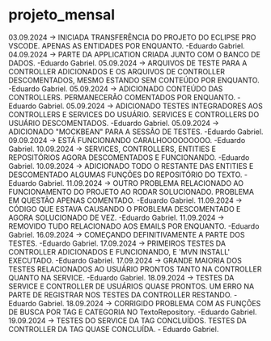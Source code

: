 # projeto_mensal
03.09.2024 -> INICIADA TRANSFERÊNCIA DO PROJETO DO ECLIPSE PRO VSCODE. APENAS AS ENTIDADES POR ENQUANTO. -Eduardo Gabriel.
04.09.2024 -> PARTE DA APPLICATION CRIADA JUNTO COM O BANCO DE DADOS. -Eduardo Gabriel.
05.09.2024 -> ARQUIVOS DE TESTE PARA A CONTROLLER ADICIONADOS E OS ARQUIVOS DE CONTROLLER DESCOMENTADOS, MESMO ESTANDO SEM CONTEÚDO POR ENQUANTO. -Eduardo Gabriel.
05.09.2024 -> ADICIONADO CONTEÚDO DAS CONTROLLERS. PERMANECERÃO COMENTADOS POR ENQUANTO. -Eduardo Gabriel.
05.09.2024 -> ADICIONADO TESTES INTEGRADORES AOS CONTROLLERS E SERVICES DO USUÁRIO. SERVICES E CONTROLLERS DO USUÁRIO DESCOMENTADOS. -Eduardo Gabriel.
05.09.2024 -> ADICIONADO "MOCKBEAN" PARA A SESSÃO DE TESTES. -Eduardo Gabriel.
09.09.2024 -> ESTÁ FUNCIONANDO CARALHOOOOOOOOO. -Eduardo Gabriel.
10.09.2024 -> SERVICES, CONTROLLERS, ENTITIES E REPOSITÓRIOS AGORA DESCOMENTADOS E FUNCIONANDO. -Eduardo Gabriel.
10.09.2024 -> ADICIONADO TODO O RESTANTE DAS ENTITIES E DESCOMENTADO ALGUMAS FUNÇÕES DO REPOSITÓRIO DO TEXTO. -Eduardo Gabriel.
11.09.2024 -> OUTRO PROBLEMA RELACIONADO AO FUNCIONAMENTO DO PROJETO AO RODAR SOLUCIONADO. PROBLEMA EM QUESTÃO APENAS COMENTADO. -Eduardo Gabriel.
11.09.2024 -> CÓDIGO QUE ESTAVA CAUSANDO O PROBLEMA DESCOMENTADO E AGORA SOLUCIONADO DE VEZ. -Eduardo Gabriel.
11.09.2024 -> REMOVIDO TUDO RELACIONADO AOS EMAILS POR ENQUANTO. -Eduardo Gabriel.
16.09.2024 -> COMEÇANDO DEFINITIVAMENTE A PARTE DOS TESTES. -Eduardo Gabriel.
17.09.2024 -> PRIMEIROS TESTES DA CONTROLLER ADICIONADOS E FUNCIONANDO, E 'MVN INSTALL' EXECUTADO. -Eduardo Gabriel.
17.09.2024 -> GRANDE MAIORIA DOS TESTES RELACIONADOS AO USUÁRIO PRONTOS TANTO NA CONTROLLER QUANTO NA SERVICE. -Eduardo Gabriel.
18.09.2024 -> TESTES DA SERVICE E CONTROLLER DE USUÁRIOS QUASE PRONTOS. UM ERRO NA PARTE DE REGISTRAR NOS TESTES DA CONTROLLER RESTANDO. -Eduardo Gabriel.
18.09.2024 -> CORRIGIDO PROBLEMA COM AS FUNÇÕES DE BUSCA POR TAG E CATEGORIA NO TextoRepository. -Eduardo Gabriel.
19.09.2024 -> TESTES DO SERVICE DA TAG CONCLUÍDOS. TESTES DA CONTROLLER DA TAG QUASE CONCLUÍDA. - Eduardo Gabriel.